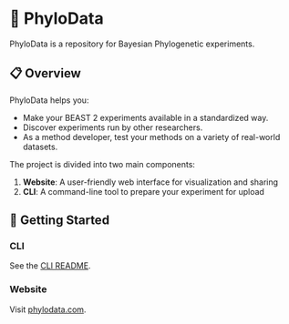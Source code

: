 # 🧬 PhyloData

PhyloData is a repository for Bayesian Phylogenetic experiments.

## 📋 Overview

PhyloData helps you:

- Make your BEAST 2 experiments available in a standardized way.
- Discover experiments run by other researchers.
- As a method developer, test your methods on a variety of real-world datasets.

The project is divided into two main components:

1. **Website**: A user-friendly web interface for visualization and sharing
2. **CLI**: A command-line tool to prepare your experiment for upload

## 🚀 Getting Started

### CLI

See the [CLI README](./cli/README.md).

### Website

Visit [phylodata.com](https://phylodata.com).
